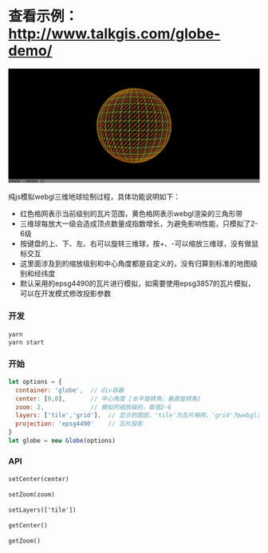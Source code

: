 # 查看示例：http://www.talkgis.com/globe-demo/ #

![预览](./preview.jpg)

纯js模拟webgl三维地球绘制过程，具体功能说明如下：

- 红色格网表示当前级别的瓦片范围，黄色格网表示webgl渲染的三角形带
- 三维球每放大一级会造成顶点数量成指数增长，为避免影响性能，只模拟了2-6级
- 按键盘的上、下、左、右可以旋转三维球，按+、-可以缩放三维球，没有做鼠标交互
- 这里面涉及到的缩放级别和中心角度都是自定义的，没有归算到标准的地图级别和经纬度
- 默认采用的epsg4490的瓦片进行模拟，如需要使用epsg3857的瓦片模拟，可以在开发模式修改投影参数

### 开发

```
yarn
yarn start
```

### 开始

```js
let options = {
  container: 'globe',  // div容器
  center: [0,0],       // 中心角度 [水平旋转角，垂直旋转角]
  zoom: 2,             // 模拟的缩放级别，取值2-6
  layers: ['tile','grid'],  // 显示的图层，'tile'为瓦片格网，'grid'为webgl三角形格网
  projection: 'epsg4490'    // 瓦片投影
}
let globe = new Globe(options)
```

### API

`setCenter(center)`

`setZoom(zoom)`

`setLayers(['tile'])`

`getCenter()`

`getZoom()`
